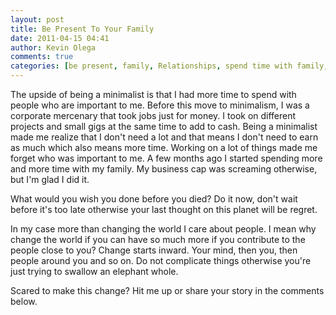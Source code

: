 ```yaml
---
layout: post
title: Be Present To Your Family
date: 2011-04-15 04:41
author: Kevin Olega
comments: true
categories: [be present, family, Relationships, spend time with family, time]
---
```

The upside of being a minimalist is that I had more time to spend with people who are important to me. Before this move to minimalism, I was a corporate mercenary that took jobs just for money. I took on different projects and small gigs at the same time to add to cash. Being a minimalist made me realize that I don't need a lot and that means I don't need to earn as much which also means more time. Working on a lot of things made me forget who was important to me. A few months ago I started spending more and more time with my family. My business cap was screaming otherwise, but I'm glad I did it.

What would you wish you done before you died? Do it now, don't wait before it's too late otherwise your last thought on this planet will be regret.

In my case more than changing the world I care about people. I mean why change the world if you can have so much more if you contribute to the people close to you? Change starts inward. Your mind, then you, then people around you and so on. Do not complicate things otherwise you're just trying to swallow an elephant whole.

Scared to make this change? Hit me up or share your story in the comments below.

&nbsp;
